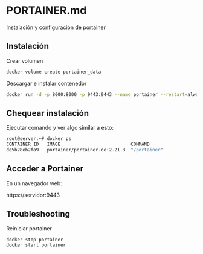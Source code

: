 # PORTAINER.md

Instalación y configuración de portainer

[Link de referencia]:(https://docs.portainer.io/start/install-ce/server/docker/linux)

## Instalación

Crear volumen
```bash
docker volume create portainer_data
```
Descargar e instalar contenedor
```bash
docker run -d -p 8000:8000 -p 9443:9443 --name portainer --restart=always -v /var/run/docker.sock:/var/run/docker.sock -v portainer_data:/data portainer/portainer-ce:2.21.3
```

## Chequear instalación

Ejecutar comando y ver algo similar a esto:
```bash
root@server:~# docker ps
CONTAINER ID   IMAGE                          COMMAND                  CREATED       STATUS      PORTS                                                                                  NAMES             
de5b28eb2fa9   portainer/portainer-ce:2.21.3  "/portainer"             2 weeks ago   Up 9 days   0.0.0.0:8000->8000/tcp, :::8000->8000/tcp, 0.0.0.0:9443->9443/tcp, :::9443->9443/tcp   portainer
```

## Acceder a Portainer

En un navegador web:

https://servidor:9443

## Troubleshooting

Reiniciar portainer
```bash
docker stop portainer
docker start portainer
```